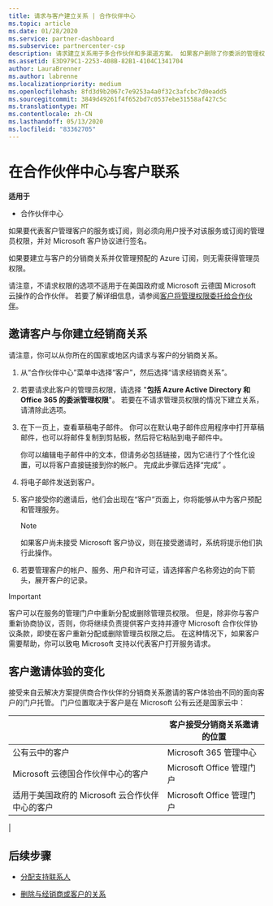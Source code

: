 ```yaml
---
title: 请求与客户建立关系 | 合作伙伴中心
ms.topic: article
ms.date: 01/28/2020
ms.service: partner-dashboard
ms.subservice: partnercenter-csp
description: 请求建立关系用于多合作伙伴和多渠道方案。 如果客户删除了你委派的管理权限，并且你需要恢复它们才可以提供预配或支持，请求建立关系也十分有用。
ms.assetid: E3D979C1-2253-408B-82B1-4104C1341704
author: LauraBrenner
ms.author: labrenne
ms.localizationpriority: medium
ms.openlocfilehash: 8fd3d9b2067c7e9253a4a0f32c3afcbc7d0eadd5
ms.sourcegitcommit: 3849d49261f4f652bd7c0537ebe31558af427c5c
ms.translationtype: MT
ms.contentlocale: zh-CN
ms.lasthandoff: 05/13/2020
ms.locfileid: "83362705"
---
```

# <a name="connect-with-customers-in-partner-center"></a>在合作伙伴中心与客户联系

**适用于**

-  合作伙伴中心

如果要代表客户管理客户的服务或订阅，则必须向用户授予对该服务或订阅的管理员权限，并对 Microsoft 客户协议进行签名。

如果要建立与客户的分销商关系并仅管理预配的 Azure 订阅，则无需获得管理员权限。

请注意，不请求权限的选项不适用于在美国政府或 Microsoft 云德国 Microsoft 云操作的合作伙伴。 若要了解详细信息，请参阅[客户将管理权限委托给合作伙伴](https://docs.microsoft.com/partner-center/customers_revoke_admin_privileges)。

## <a name="invite-a-customer-to-establish-a-reseller-relationship-with-you"></a>邀请客户与你建立经销商关系

请注意，你可以从你所在的国家或地区内请求与客户的分销商关系。

1. 从“合作伙伴中心”菜单中选择“客户”，然后选择“请求经销商关系”。   

2. 若要请求此客户的管理员权限，请选择 "**包括 Azure Active Directory 和 Office 365 的委派管理权限**"。 若要在不请求管理员权限的情况下建立关系，请清除此选项。

3. 在下一页上，查看草稿电子邮件。 你可以在默认电子邮件应用程序中打开草稿邮件，也可以将邮件复制到剪贴板，然后将它粘贴到电子邮件中。

   你可以编辑电子邮件中的文本，但请务必包括链接，因为它进行了个性化设置，可以将客户直接链接到你的帐户。 完成此步骤后选择“完成”  。

4. 将电子邮件发送到客户。

5. 客户接受你的邀请后，他们会出现在“客户”页面上，你将能够从中为客户预配和管理服务。 

   > [!NOTE]
   > 如果客户尚未接受 Microsoft 客户协议，则在接受邀请时，系统将提示他们执行此操作。 

6. 若要管理客户的帐户、服务、用户和许可证，请选择客户名称旁边的向下箭头，展开客户的记录。

> [!IMPORTANT]  
> 客户可以在服务的管理门户中重新分配或删除管理员权限。 但是，除非你与客户重新协商协议，否则，你将继续负责提供客户支持并遵守 Microsoft 合作伙伴协议条款，即使在客户重新分配或删除管理员权限之后。 在这种情况下，如果客户需要帮助，你可以致电 Microsoft 支持以代表客户打开服务请求。

## <a name="changes-to-the-customer-invitation-experience"></a>客户邀请体验的变化

接受来自云解决方案提供商合作伙伴的分销商关系邀请的客户体验由不同的面向客户的门户托管。 门户位置取决于客户是在 Microsoft 公有云还是国家云中：

|  | 客户接受分销商关系邀请的位置 |
|---------|---------
| 公有云中的客户 | Microsoft 365 管理中心 |
| Microsoft 云德国合作伙伴中心的客户 | Microsoft Office 管理门户 |
| 适用于美国政府的 Microsoft 云合作伙伴中心的客户 | Microsoft Office 管理门户 |
|

## <a name="next-steps"></a>后续步骤

- [分配支持联系人](assign-support-contacts.md)

- [删除与经销商或客户的关系](remove-a-relationship.md)
